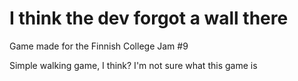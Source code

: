 # I think the dev forgot a wall there
Game made for the Finnish College Jam #9

Simple walking game, I think? I'm not sure what this game is
